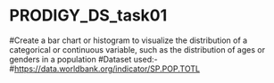 # PRODIGY_DS_task01
#Create a bar chart or histogram to visualize the distribution of a categorical or continuous variable, such as the distribution of ages or genders in a population
#Dataset used:-
#https://data.worldbank.org/indicator/SP.POP.TOTL
